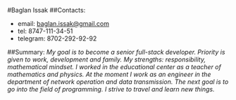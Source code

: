 #Baglan Issak
##Contacts:
* email: baglan.issak@gmail.com
* tel: 8747-111-34-51
* telegram: 8702-292-92-92

##Summary:
*My goal is to become a senior full-stack developer.
    Priority is given to work, development and family.
    My strengths: responsibility, mathematical mindset.
    I worked in the educational center as a teacher of mathematics and physics. At the moment I work as an engineer in the department of network operation and data transmission. The next goal is to go into the field of programming.
    I strive to travel and learn new things.*
